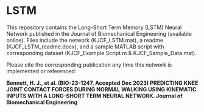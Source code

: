 # LSTM
This repository contains the Long-Short Term Memory (LSTM) Neural Network published in the Journal of Biomechanical Engineering (available online). Files include the network (KJCF_LSTM.mat), a readme (KJCF_LSTM_readme.docx), and a sample MATLAB script with corresponding dataset (KJCF_Example Script.m & KJCF_Sample_Data.mat).

Please cite the corresponding publication any time this network is implemented or referenced:

**Bennett, H. J., et al. (BIO-23-1247, Accepted Dec 2023) PREDICTING KNEE JOINT CONTACT FORCES DURING NORMAL WALKING USING KINEMATIC INPUTS WITH A LONG-SHORT TERM NEURAL NETWORK. Journal of Biomechanical Engineering**

